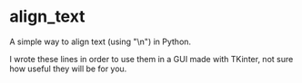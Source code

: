 # align_text
A simple way to align text (using "\n") in Python.

I wrote these lines in order to use them in a GUI made with TKinter, not sure how useful they will be for you.
